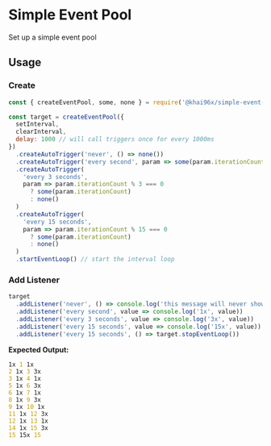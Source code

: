 # Simple Event Pool

Set up a simple event pool

## Usage

### Create

```javascript
const { createEventPool, some, none } = require('@khai96x/simple-event-pool')

const target = createEventPool({
  setInterval,
  clearInterval,
  delay: 1000 // will call triggers once for every 1000ms
})
  .createAutoTrigger('never', () => none())
  .createAutoTrigger('every second', param => some(param.iterationCount))
  .createAutoTrigger(
    'every 3 seconds',
    param => param.iterationCount % 3 === 0
      ? some(param.iterationCount)
      : none()
  )
  .createAutoTrigger(
    'every 15 seconds',
    param => param.iterationCount % 15 === 0
      ? some(param.iterationCount)
      : none()
  )
  .startEventLoop() // start the interval loop
```

### Add Listener

```javascript
target
  .addListener('never', () => console.log('this message will never show'))
  .addListener('every second', value => console.log('1x', value))
  .addListener('every 3 seconds', value => console.log('3x', value))
  .addListener('every 15 seconds', value => console.log('15x', value))
  .addListener('every 15 seconds', () => target.stopEventLoop())
```

**Expected Output:**

<code><pre>1x <font color="#C3A000">1</font>
1x <font color="#C3A000">2</font>
1x <font color="#C3A000">3</font>
3x <font color="#C3A000">3</font>
1x <font color="#C3A000">4</font>
1x <font color="#C3A000">5</font>
1x <font color="#C3A000">6</font>
3x <font color="#C3A000">6</font>
1x <font color="#C3A000">7</font>
1x <font color="#C3A000">8</font>
1x <font color="#C3A000">9</font>
3x <font color="#C3A000">9</font>
1x <font color="#C3A000">10</font>
1x <font color="#C3A000">11</font>
1x <font color="#C3A000">12</font>
3x <font color="#C3A000">12</font>
1x <font color="#C3A000">13</font>
1x <font color="#C3A000">14</font>
1x <font color="#C3A000">15</font>
3x <font color="#C3A000">15</font>
15x <font color="#C3A000">15</font>
</pre></code>
